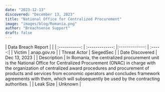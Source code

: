 ```yaml
---
date: "2023-12-13"
discovered: "December 13, 2023"
title: "National Office for Centralized Procurement"
image: "images/blog/Romania.png"
author: "Breachsense Support"
draft: false
---
```


| Data Breach Report           |              | 
| :-----------: | :-------------:     |:-------------:    | :-----:|
| Victim      | anap.gov.ro      | 
| Threat Actor      | SiegedSec      | 
| Date Discovered      | Dec 13, 2023      | 
| Description      | In Romania, the centralized procurement unit is the National Office for Centralized Procurement (ONAC) in charge with the organization of centralized award procedures and procurement of products and services from economic operators and concludes framework agreements with them, which will subsequently be used by the contracting authorities.      | 
| Leak Size      | Unknown      | 

